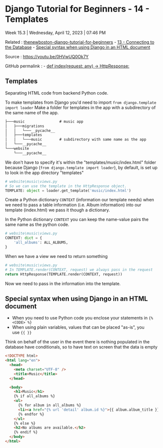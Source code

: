 # Django Tutorial for Beginners - 14 - Templates

Week 15.3 | Wednesday, April 12, 2023 | 07:46 PM

Related : [thenewboston-django-tutorial-for-beginners](thenewboston-django-tutorial-for-beginners.md) - [13 - Connecting to the Database](13%20-%20Connecting%20to%20the%20Database.md) - [Special syntax when using Django in an HTML document](Special%20syntax%20when%20using%20Django%20in%20an%20HTML%20document.md)

Source : <https://youtu.be/0HVwUQ0Ok7Y>

GitHub permalink : [<!DOCTYPE html>](https://github.com/matt2ology/django-thenewboston/blob/2c6a54c3168c430dd57c4af39cf988b05d9ec20a/website/music/templates/music/index.html#L1-L22) - [def index(request: any) -> HttpResponse:](https://github.com/matt2ology/django-thenewboston/blob/2c6a54c3168c430dd57c4af39cf988b05d9ec20a/website/music/views.py#L6-L24)

## Templates

Separating HTML code from backend Python code.

To make templates from Django you'd need to import `from django.template import loader`
Make a folder for templates in the app with a subdirectory of the same name of the app.

```txt
├───music                # music app
│   ├───migrations
│   │   └───__pycache__
│   ├───templates
│   │   └───music        # subdirectory with same name as the app
│   └───__pycache__
└───website
    └───__pycache__
```

We don't have to specify it's within the "templates/music/index.html" folder because Django (`from django.template import loader`), by default, is set up to look in the app directory "templates"

```python
# website\music\views.py
# So we can use the template in the HttpResponse object.
TEMPLATE: object = loader.get_template('music/index.html')
```

Create a Python dictionary `CONTEXT` (information our template needs) when we need to pass a table information (i.e. Album information) into our template (index.html) we pass it though a dictionary.

In the Python dictionary `CONTEXT` you can keep the name-value pairs the same name as the python code.

```python
# website\music\views.py
CONTEXT: dict = {
    'all_albums': ALL_ALBUMS,
}
```

When we have a view we need to return something

```python
# website\music\views.py
# In TEMPLATE.render(CONTEXT, request) we always pass in the request
return HttpResponse(TEMPLATE.render(CONTEXT, request))
```

Now we need to pass in the information into the template.

## Special syntax when using Django in an HTML document

-   When you need to use Python code you enclose your statements in `{% <CODE> %}`
-   When using plain variables, values that can be placed "as-is", you use `{{ }}`

Think on behalf of the user in the event there is nothing populated in the database have conditionals, so to have text on screen that the data is empty

```html
<!DOCTYPE html>
<html lang="en">
  <head>
    <meta charset="UTF-8" />
    <title>Music</title>
  </head>

  <body>
    <h1>Music</h1>
    {% if all_albums %}
    <ul>
      {% for album in all_albums %}
      <li><a href="{% url 'detail' album.id %}">{{ album.album_title }}</a></li>
      {% endfor %}
    </ul>
    {% else %}
    <h2>No albums are available.</h2>
    {% endif %}
  </body>
</html>
```
